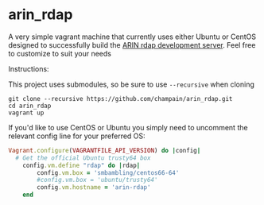# arin_rdap
A very simple vagrant machine that currently uses either Ubuntu or CentOS designed to successfully build the [ARIN rdap development server](http://projects.arin.net/rdapbootstrap). Feel free to customize to suit your needs

Instructions: 

This project uses submodules, so be sure to use `--recursive` when cloning

```
git clone --recursive https://github.com/champain/arin_rdap.git
cd arin_rdap
vagrant up
```

If you'd like to use CentOS or Ubuntu you simply need to uncomment the relevant config line for your preferred OS:

```ruby
Vagrant.configure(VAGRANTFILE_API_VERSION) do |config| 
  # Get the official Ubuntu trusty64 box
    config.vm.define "rdap" do |rdap|
        config.vm.box = 'smbambling/centos66-64'
        #config.vm.box = 'ubuntu/trusty64'
        config.vm.hostname = 'arin-rdap'
    end 
```
